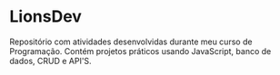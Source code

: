 # LionsDev
Repositório com atividades desenvolvidas durante meu curso de Programação. Contém projetos práticos usando JavaScript, banco de dados, CRUD e API'S.
